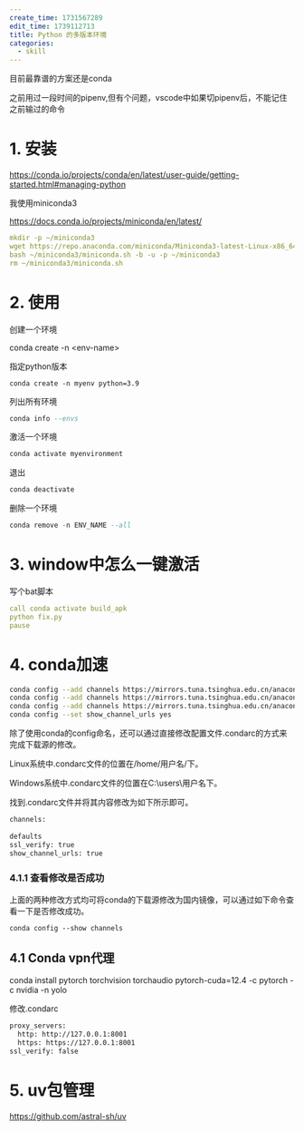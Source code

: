 ```yaml
---
create_time: 1731567289
edit_time: 1739112713
title: Python 的多版本环境
categories:
  - skill
---
```



目前最靠谱的方案还是conda

之前用过一段时间的pipenv,但有个问题，vscode中如果切pipenv后，不能记住之前输过的命令

# 1. 安装

https://conda.io/projects/conda/en/latest/user-guide/getting-started.html#managing-python

我使用miniconda3

https://docs.conda.io/projects/miniconda/en/latest/

```yaml
mkdir -p ~/miniconda3
wget https://repo.anaconda.com/miniconda/Miniconda3-latest-Linux-x86_64.sh -O ~/miniconda3/miniconda.sh
bash ~/miniconda3/miniconda.sh -b -u -p ~/miniconda3
rm ~/miniconda3/miniconda.sh
```

# 2. 使用

创建一个环境

conda create -n &lt;env-name&gt;

指定python版本

```shell
conda create -n myenv python=3.9
```

列出所有环境

```sql
conda info --envs
```

激活一个环境

```sql
conda activate myenvironment
```

退出

```sql
conda deactivate
```

删除一个环境

```sql
conda remove -n ENV_NAME --all
```

# 3. window中怎么一键激活

写个bat脚本

```yaml
call conda activate build_apk
python fix.py 
pause
```

# 4. conda加速

```bash
conda config --add channels https://mirrors.tuna.tsinghua.edu.cn/anaconda/pkgs/free/
conda config --add channels https://mirrors.tuna.tsinghua.edu.cn/anaconda/pkgs/main/
conda config --add channels https://mirrors.tuna.tsinghua.edu.cn/anaconda/cloud/conda-forge/
conda config --set show_channel_urls yes
```

除了使用conda的config命名，还可以通过直接修改配置文件.condarc的方式来完成下载源的修改。

Linux系统中.condarc文件的位置在/home/用户名/下。

Windows系统中.condarc文件的位置在C:\users\用户名下。

找到.condarc文件并将其内容修改为如下所示即可。

```bash
channels:
 
defaults
ssl_verify: true
show_channel_urls: true
```

### 4.1.1 查看修改是否成功

上面的两种修改方式均可将conda的下载源修改为国内镜像，可以通过如下命令查看一下是否修改成功。

```text
conda config --show channels
```

## 4.1 Conda vpn代理 

conda install pytorch torchvision torchaudio pytorch-cuda=12.4 -c pytorch -c nvidia -n yolo

修改.condarc

```bash
proxy_servers:
  http: http://127.0.0.1:8001
  https: https://127.0.0.1:8001
ssl_verify: false
```

 

# 5. uv包管理

https://github.com/astral-sh/uv

